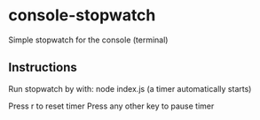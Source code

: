 # console-stopwatch
Simple stopwatch for the console (terminal)

## Instructions

Run stopwatch by with: 
node index.js (a timer automatically starts)

Press r to reset timer
Press any other key to pause timer